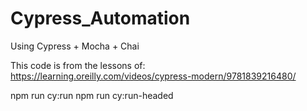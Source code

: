 # Cypress_Automation

Using Cypress + Mocha + Chai

This code is from the lessons of:
https://learning.oreilly.com/videos/cypress-modern/9781839216480/

npm run cy:run
npm run cy:run-headed
